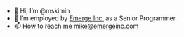 - 👋 Hi, I’m @mskimin
- 👀 I’m employed by [Emerge Inc.](https://www.emergeinc.com/) as a Senior Programmer.
- 📫 How to reach me [mike@emergeinc.com](mailto:mike@emergeinc.com)

<!---
mskimin/mskimin is a ✨ special ✨ repository because its `README.md` (this file) appears on your GitHub profile.
You can click the Preview link to take a look at your changes.
--->
